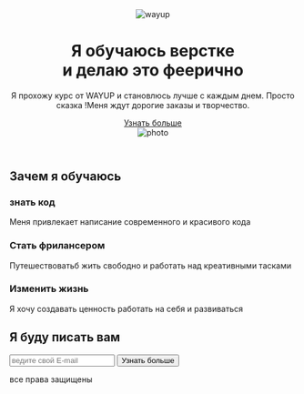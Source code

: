 <!DOCTYPE html>
<html lang="en">

<head>
	<meta charset="UTF-8">
	<meta name="viewport" content="width=device-width, initial-scale=1.0">
	<title>Document</title>
	<link rel="preconnect" href="https://fonts.gstatic.com">
	<link href="https://fonts.googleapis.com/css2?family=Montserrat:wght@900&family=Open+Sans&display=swap"
		rel="stylesheet">
	<link rel="stylesheet" href="s.css">
</head>

<body>
	<header id="header" class="header">
		<div class="container">
			<img src="img/logo.png" alt="wayup" class="logo">
			<div class="wrapper">
			<div class="offer">
				<h1 class="title">
					Я обучаюсь <span>верстке</span> <br>и делаю это феерично
				</h1>
				<p class="intro">
					Я прохожу курс от WAYUP и становлюсь лучше с каждым днем. Просто сказка !Меня ждут дорогие заказы и творчество.
				</p>
				<a href="#" class="btn">Узнать больше</a>
			</div>
			<img src="img/desktop.png" alt="photo" class="desktop">
            </div>
		</div>
	</header>
	<section id="learn" class="learn">
		<div class="container">
			<h2 class="section-title">Зачем я обучаюсь</h2>
			<div class="skills">
			      <div class="skill">
			    	<h3 class="skill-title">
			    		знать код
			    	</h3>
			    	<p class="skill-text">
			    		Меня привлекает написание современного и красивого кода
			    	</p>
			    </div>
			    <div class="skill skill-free">
			    	<h3 class="skill-title">
			    		Стать фрилансером
			    	</h3>
			    	<p class="skill-text">
			    		Путешествоватьб жить свободно и работать над креативными тасками
			    	</p>
			    </div>
			      <div class="skill skill-change">
			    	<h3 class="skill-title">
			    		Изменить жизнь
			    	</h3>
			    	<p class="skill-text">
			    		Я хочу создавать ценность работать на себя и развиваться
			    	</p>
			    </div>
			</div>
		</div>
	</section>
	<section id="mail" class="mail-h1">
		<div class="container">
			<div class="btn-h2"></div>
			<h2 class="section-title">Я буду писать вам</h2>
			<form action="#" class="form">
				<input type="email" placeholder="ведите свой E-mail" name="email" class="input" required>
				<button type="submit" class="btn btn-form">Узнать больше</button>
			</form>
		</div>
	</section>
	<footer id="footer" class="footer">
		<div class="container">
            <p class="credits">
            	все права защищены
            </p>
		</div>
	</footer>
</body>

</html>
